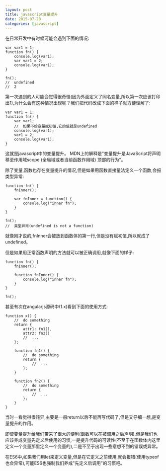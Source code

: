```yaml
---
layout: post
title: javascript变量提升
date: 2015-07-20
categories: [javascript]
---
```


在日常开发中有时候可能会遇到下面的情况:

    var var1 = 1;
    function fn() {
        console.log(var1);
        var var1 = 2;
        console.log(var1);
    }
    
    fn();   
    //  undefined
    //  2

第一次遇到的人可能会觉得很奇怪(因为外面定义了同名变量,所以第一次应该打印出1),为什么会有这种情况出现呢？我们把代码改成下面的样子就方便理解了:


    var var1 = 1;
    function fn() {
        var var1;
        //  如果不给变量赋初值,它的值就是undefined
        console.log(var1);
        var1 = 2;
        console.log(var1);
    }

这就是javascript中的变量提升。
MDN上的解释是"变量提升是JavaScript将声明移至作用域scope (全局域或者当前函数作用域) 顶部的行为"。

除了变量,函数也存在变量提升的情况,但是如果用函数直接量法定义一个函数,会报类型异常:


    function fn() {
        fnInner();
        
        var fnInner = function() {
            console.log("inner fn");
        }
    }
    
    fn();
    //  类型异常(undefined is not a function)

就像刚才说的,fnInner会被放到函数体的第一行,但是没有赋初值,所以就成了undefined。

但是如果用正常函数声明的方法就可以被正确调用,就像下面的样子:


    function fn() {
        fnInner();
        
        function fnInner() {
            console.log("inner fn");
        }
    }
    
    fn();
    
甚至有次在angularjs源码中(1.x)看到下面的使用方式:

    function x() {
        //  do something
        return {
            attr1: fn1(),
            attr2: fn2()
            //  ...
        };
        
        function fn1() {
            //  do something
            return {
                //  ...
            };
        }

        function fn2() {
            //  do something
            return {
                //  ...
            };
        }
    }

当时一看觉得很诧异,主要是一般return以后不能再写代码了,但是又仔细一想,是变量提升的作用。

即使变量提升给我们带来了很大的便利(函数可以在被调用之后声明),但是我们也应该养成变量先定义后使用的习惯,一是提升代码的可读性(不至于在函数体内这里定义一个变量那里定义一个变量的),二是不至于出现一些意想不到的错误或异常。

在ES6中,如果我们用let来定义变量,但是在它定义之前使用,就会报错(使用typeof也会异常),可能ES6也强制我们养成"先定义后调用"的习惯吧。

